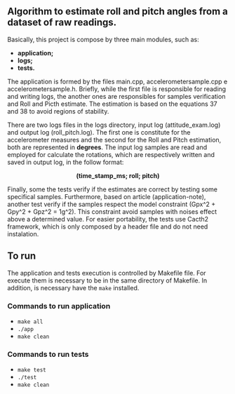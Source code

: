 ## Algorithm to estimate roll and pitch angles from a dataset of raw readings.

Basically, this project is compose by three main modules, such as: 

- <b>application;</b>
- <b>logs;</b>
- <b>tests.</b>

The application is formed by the files main.cpp, accelerometersample.cpp e accelerometersample.h. Briefly, while the first file is responsible for reading and writing logs, the another ones are responsibles for samples verification and Roll and Picth estimate. The estimation is based on the equations 37 and 38 to avoid regions of stability. 

There are two logs files in the logs directory, input log (attitude_exam.log) and output log (roll_pitch.log). The first one is constitute for the accelerometer measures and the second for the Roll and Pitch estimation, both are represented in <b>degrees</b>. The input log samples are read and employed for calculate the rotations, which are respectively written and saved in output log, in the follow format: 

<p align="center"><b>
  (time_stamp_ms; roll; pitch)
</b></p>

Finally, some the tests verify if the estimates are correct by testing some specifical samples. Furthermore, based on article (application-note), another test verify if the samples respect the model constraint (Gpx^2 + Gpy^2 + Gpz^2 = 1g^2). This constraint avoid samples with noises effect above a determined value. For easier portability, the tests use Cacth2 framework, which is only composed by a header file and do not need instalation.  

## To run

The application and tests execution is controlled by Makefile file. For execute them is necessary to be in the same directory of Makefile. In addition, is necessary have the `make` installed.

### Commands to run application
- `make all`
- `./app`
- `make clean`

### Commands to run tests
- `make test`
- `./test`
- `make clean`
